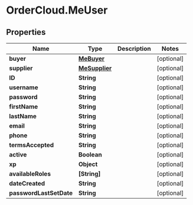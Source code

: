 # OrderCloud.MeUser

## Properties
Name | Type | Description | Notes
------------ | ------------- | ------------- | -------------
**buyer** | [**MeBuyer**](MeBuyer.md) |  | [optional] 
**supplier** | [**MeSupplier**](MeSupplier.md) |  | [optional] 
**ID** | **String** |  | [optional] 
**username** | **String** |  | [optional] 
**password** | **String** |  | [optional] 
**firstName** | **String** |  | [optional] 
**lastName** | **String** |  | [optional] 
**email** | **String** |  | [optional] 
**phone** | **String** |  | [optional] 
**termsAccepted** | **String** |  | [optional] 
**active** | **Boolean** |  | [optional] 
**xp** | **Object** |  | [optional] 
**availableRoles** | **[String]** |  | [optional] 
**dateCreated** | **String** |  | [optional] 
**passwordLastSetDate** | **String** |  | [optional] 


